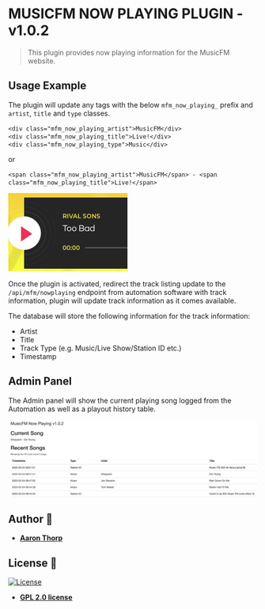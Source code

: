 # MUSICFM NOW PLAYING PLUGIN - v1.0.2

> This plugin provides now playing information for the MusicFM website.

## Usage Example

The plugin will update any tags with the below `mfm_now_playing_` prefix and `artist`, `title` and `type` classes.

```
<div class="mfm_now_playing_artist">MusicFM</div>
<div class="mfm_now_playing_title">Live!</div>
<div class="mfm_now_playing_type">Music</div>
```

or 

```
<span class="mfm_now_playing_artist">MusicFM</span> - <span class="mfm_now_playing_title">Live!</span>
```

![Usage Example](https://github.com/aaronthorp/wp-plugin-musicfm-nowplaying/raw/master/images/playingimg1.png)

Once the plugin is activated, redirect the track listing update to the `/api/mfm/nowplaying` endpoint from automation software with track information, plugin will update track information as it comes available.

The database will store the following information for the track information:
 - Artist
 - Title
 - Track Type (e.g. Music/Live Show/Station ID etc.)
 - Timestamp

## Admin Panel

The Admin panel will show the current playing song logged from the Automation as well as a playout history table.

![Admin Panel](https://github.com/aaronthorp/wp-plugin-musicfm-nowplaying/raw/master/images/mfmadmin.png)

## Author :pencil:

* **[Aaron Thorp](https://aaronthorp.com)**

## License :page_facing_up:

[![License](http://img.shields.io/:license-gpl2-blue.svg?style=flat-square)](https://www.gnu.org/licenses/gpl-2.0.html)

- **[GPL 2.0 license](https://www.gnu.org/licenses/gpl-2.0.html)**
